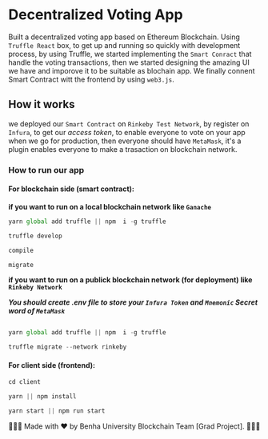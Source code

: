 # Decentralized Voting App

Built a decentralized voting app based on Ethereum Blockchain. Using `Truffle React` box, to get up and running so quickly
with development process, by using Truffle, we started implementing the `Smart Conract` that handle the voting transactions,
then we started designing the amazing UI we have and imporove it to be suitable as blochain app. We finally connent Smart Contract
witt the frontend by using `web3.js`.

## How it works

we deployed our `Smart Contract` on `Rinkeby Test Network`, by register on `Infura`, to get our _access token_, to enable everyone to vote on your app when we go for production,
then everyone should have `MetaMask`, it's a plugin enables everyone to make a trasaction on blockchain network.

### How to run our app

#### For blockchain side (smart contract):

**if you want to run on a local blockchain network like `Ganache`**

```js
yarn global add truffle || npm  i -g truffle

truffle develop

compile

migrate
```

**if you want to run on a publick blockchain network (for deployment) like `Rinkeby Network`**

**_You should create .env file to store your `Infura Token` and `Mnemonic` Secret word of `MetaMask`_**

```js

yarn global add truffle || npm  i -g truffle

truffle migrate --network rinkeby

```

#### For client side (frontend):

```js
cd client

yarn || npm install

yarn start || npm run start

```

🎉🎉🎉 Made with ♥️ by Benha University Blockchain Team [Grad Project]. 🎉🎉🎉
